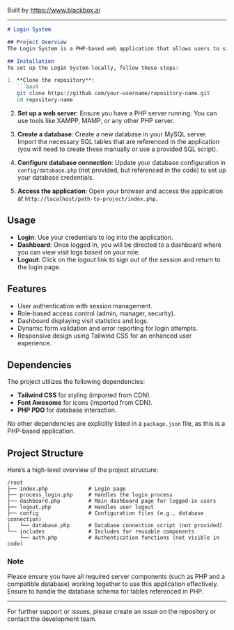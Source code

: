 
Built by https://www.blackbox.ai

---

```markdown
# Login System

## Project Overview
The Login System is a PHP-based web application that allows users to sign in and manage visit logs. The application includes user authentication and role-based access to different parts of the system, such as a dashboard for monitoring visits. It utilizes a clean and modern interface built with Tailwind CSS, ensuring a responsive and user-friendly experience.

## Installation
To set up the Login System locally, follow these steps:

1. **Clone the repository**:
   ```bash
   git clone https://github.com/your-username/repository-name.git
   cd repository-name
   ```

2. **Set up a web server**:
   Ensure you have a PHP server running. You can use tools like XAMPP, MAMP, or any other PHP server.

3. **Create a database**:
   Create a new database in your MySQL server. Import the necessary SQL tables that are referenced in the application (you will need to create these manually or use a provided SQL script).

4. **Configure database connection**:
   Update your database configuration in `config/database.php` (not provided, but referenced in the code) to set up your database credentials.

5. **Access the application**:
   Open your browser and access the application at `http://localhost/path-to-project/index.php`.

## Usage
- **Login**: Use your credentials to log into the application.
- **Dashboard**: Once logged in, you will be directed to a dashboard where you can view visit logs based on your role. 
- **Logout**: Click on the logout link to sign out of the session and return to the login page.

## Features
- User authentication with session management.
- Role-based access control (admin, manager, security).
- Dashboard displaying visit statistics and logs.
- Dynamic form validation and error reporting for login attempts.
- Responsive design using Tailwind CSS for an enhanced user experience.

## Dependencies
The project utilizes the following dependencies:
- **Tailwind CSS** for styling (imported from CDN).
- **Font Awesome** for icons (imported from CDN).
- **PHP PDO** for database interaction.

No other dependencies are explicitly listed in a `package.json` file, as this is a PHP-based application.

## Project Structure
Here’s a high-level overview of the project structure:

```
/root
├── index.php             # Login page
├── process_login.php     # Handles the login process
├── dashboard.php         # Main dashboard page for logged-in users
├── logout.php            # Handles user logout
├── config                # Configuration files (e.g., database connection)
│   └── database.php      # Database connection script (not provided)
└── includes              # Includes for reusable components
    └── auth.php          # Authentication functions (not visible in code)
```

### Note
Please ensure you have all required server components (such as PHP and a compatible database) working together to use this application effectively. Ensure to handle the database schema for tables referenced in PHP.

---

For further support or issues, please create an issue on the repository or contact the development team.
```